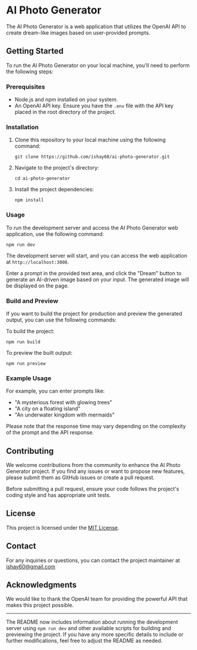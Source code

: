 # AI Photo Generator

The AI Photo Generator is a web application that utilizes the OpenAI API to create dream-like images based on user-provided prompts.



## Getting Started

To run the AI Photo Generator on your local machine, you'll need to perform the following steps:

### Prerequisites

- Node.js and npm installed on your system.
- An OpenAI API key. Ensure you have the `.env` file with the API key placed in the root directory of the project.

### Installation

1. Clone this repository to your local machine using the following command:

   ```
   git clone https://github.com/ishay60/ai-photo-generator.git
   ```

2. Navigate to the project's directory:

   ```
   cd ai-photo-generator
   ```

3. Install the project dependencies:

   ```
   npm install
   ```

### Usage

To run the development server and access the AI Photo Generator web application, use the following command:

```
npm run dev
```

The development server will start, and you can access the web application at `http://localhost:3000`.

Enter a prompt in the provided text area, and click the "Dream" button to generate an AI-driven image based on your input. The generated image will be displayed on the page.

### Build and Preview

If you want to build the project for production and preview the generated output, you can use the following commands:

To build the project:

```
npm run build
```

To preview the built output:

```
npm run preview
```

### Example Usage

For example, you can enter prompts like:
- "A mysterious forest with glowing trees"
- "A city on a floating island"
- "An underwater kingdom with mermaids"

Please note that the response time may vary depending on the complexity of the prompt and the API response.

## Contributing

We welcome contributions from the community to enhance the AI Photo Generator project. If you find any issues or want to propose new features, please submit them as GitHub issues or create a pull request.

Before submitting a pull request, ensure your code follows the project's coding style and has appropriate unit tests.

## License

This project is licensed under the [MIT License](LICENSE).

## Contact

For any inquiries or questions, you can contact the project maintainer at ishay60@gmail.com

## Acknowledgments

We would like to thank the OpenAI team for providing the powerful API that makes this project possible.

---
The README now includes information about running the development server using `npm run dev` and other available scripts for building and previewing the project. If you have any more specific details to include or further modifications, feel free to adjust the README as needed.
